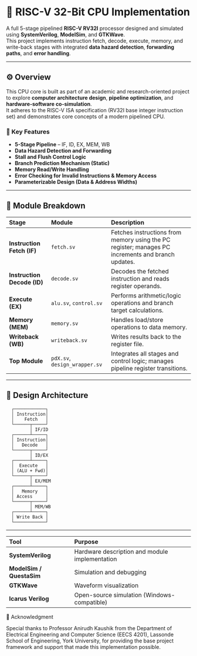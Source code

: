 # 🧠 RISC-V 32-Bit CPU Implementation  

A full 5-stage pipelined **RISC-V RV32I** processor designed and simulated using **SystemVerilog**, **ModelSim**, and **GTKWave**.  
This project implements instruction fetch, decode, execute, memory, and write-back stages with integrated **data hazard detection**, **forwarding paths**, and **error handling**.

---

## ⚙️ Overview  

This CPU core is built as part of an academic and research-oriented project to explore **computer architecture design**, **pipeline optimization**, and **hardware-software co-simulation**.  
It adheres to the RISC-V ISA specification (RV32I base integer instruction set) and demonstrates core concepts of a modern pipelined CPU.

### 🔹 Key Features
- **5-Stage Pipeline** – IF, ID, EX, MEM, WB  
- **Data Hazard Detection and Forwarding**  
- **Stall and Flush Control Logic**  
- **Branch Prediction Mechanism (Static)**  
- **Memory Read/Write Handling**  
- **Error Checking for Invalid Instructions & Memory Access**  
- **Parameterizable Design (Data & Address Widths)**  

---

## 🧩 Module Breakdown  

| Stage | Module | Description |
|:------|:--------|:-------------|
| **Instruction Fetch (IF)** | `fetch.sv` | Fetches instructions from memory using the PC register; manages PC increments and branch updates. |
| **Instruction Decode (ID)** | `decode.sv` | Decodes the fetched instruction and reads register operands. |
| **Execute (EX)** | `alu.sv`, `control.sv` | Performs arithmetic/logic operations and branch target calculations. |
| **Memory (MEM)** | `memory.sv` | Handles load/store operations to data memory. |
| **Writeback (WB)** | `writeback.sv` | Writes results back to the register file. |
| **Top Module** | `pdX.sv`, `design_wrapper.sv` | Integrates all stages and control logic; manages pipeline register transitions. |

---

## 🧠 Design Architecture  

      ┌────────────┐
      │ Instruction│
      │    Fetch   │
      └──────┬─────┘
             │ IF/ID
      ┌──────┴─────┐
      │ Instruction│
      │   Decode   │
      └──────┬─────┘
             │ ID/EX
      ┌──────┴─────┐
      │  Execute   │
      │ (ALU + Fwd)│
      └──────┬─────┘
             │ EX/MEM
      ┌──────┴─────┐
      │   Memory   │
      │ Access     │
      └──────┬─────┘
             │ MEM/WB
      ┌──────┴─────┐
      │ Write Back │
      └────────────┘


---

| Tool                     | Purpose                                        |
| :----------------------- | :--------------------------------------------- |
| **SystemVerilog**        | Hardware description and module implementation |
| **ModelSim / QuestaSim** | Simulation and debugging                       |
| **GTKWave**              | Waveform visualization                         |
| **Icarus Verilog**       | Open-source simulation (Windows-compatible)    |


🙏 Acknowledgment

Special thanks to Professor Anirudh Kaushik from the Department of Electrical Engineering and Computer Science (EECS 4201),
Lassonde School of Engineering, York University, for providing the base project framework and support that made this implementation possible.

